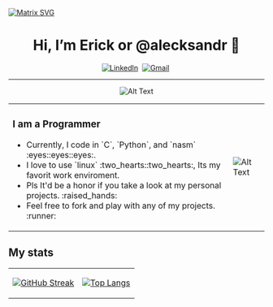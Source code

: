 [![Matrix SVG](https://raw.githubusercontent.com/rodrigograca31/rodrigograca31/master/matrix.svg)](https://www.youtube.com/watch?v=SDkAGkd4NLc) 
<h1 align="center"> Hi, I’m Erick or @alecksandr 👋</h1>



<p align="center">
<a href="https://www.linkedin.com/in/erick-alejandro-carrillo-lopez-988112219/"><img src="https://img.shields.io/badge/linkedin-%230077B5.svg?&style=for-the-badge&logo=linkedin&logoColor=white" alt="LinkedIn" /></a>&nbsp;
<a href="mailto:erick.carrillo4982@alumnos.udg.mx?subject=Hello, Erick"><img src="https://img.shields.io/badge/gmail-%23D14836.svg?&style=for-the-badge&logo=gmail&logoColor=white" alt="Gmail"/></a>&nbsp;
</p>

<hr />
<div align="center">
 
 ![Alt Text](https://media.giphy.com/media/iLhlW2bctT1f2/giphy.gif)
</div>

<table style="border: none">
<tr>
 <td>
  <h3>I am a Programmer</h3>
  <ul>
   <li>Currently, I code in `C`, `Python`, and `nasm` :eyes::eyes::eyes:. </li>
   <li>I love to use `linux` :two_hearts::two_hearts:, Its my favorit work enviroment. </li>
   <li>Pls It'd be a honor if you take a look at my personal projects. :raised_hands: </li>
   <li>Feel free to fork and play with any of my projects. :runner: </li>
  </ul>
 </td>
 <td>
  
  ![Alt Text](https://media.giphy.com/media/bJ4TVNYNUympPgcpem/giphy.gif)
  
 </td>
 </tr>
</table>

## My stats
<div aling="center">
<table style="border: none">
<tr>
 <td>
  
  [![GitHub Streak](https://streak-stats.demolab.com/?user=DenverCoder1&theme=dark)](https://git.io/streak-stats)
 </td>
 <td>
  
  [![Top Langs](https://github-readme-stats.vercel.app/api/top-langs/?username=alecksandr26&layout=compact&bg_color=151515&title_color=ffffff&text_color=ffffff)](https://github.com/anuraghazra/github-readme-stats)
 </td>
 </tr>
</table>
</div>
<!---
      alecksandr26/alecksandr26 is a ✨ special ✨ repository because its `README.md` (this file) appears on your GitHub profile.
You can click the Preview link to take a look at your changes.
--->
